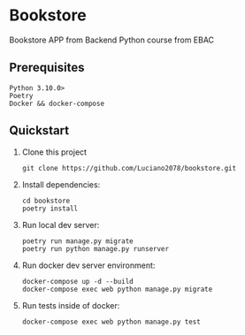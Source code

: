 # Bookstore

Bookstore APP from Backend Python course from EBAC

## Prerequisites

```
Python 3.10.0>
Poetry
Docker && docker-compose

```

## Quickstart

1. Clone this project

   ```shell
   git clone https://github.com/Luciano2078/bookstore.git
   ```

2. Install dependencies:

   ```shell
   cd bookstore
   poetry install
   ```

3. Run local dev server:

   ```shell
   poetry run manage.py migrate
   poetry run python manage.py runserver
   ```
   
4. Run docker dev server environment:

   ```shell
   docker-compose up -d --build 
   docker-compose exec web python manage.py migrate
   ```

5. Run tests inside of docker:

   ```shell
   docker-compose exec web python manage.py test
   ```


